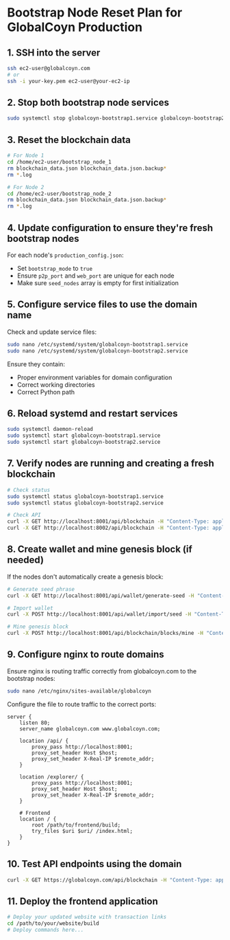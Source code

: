 # Bootstrap Node Reset Plan for GlobalCoyn Production

## 1. SSH into the server
```bash
ssh ec2-user@globalcoyn.com
# or
ssh -i your-key.pem ec2-user@your-ec2-ip
```

## 2. Stop both bootstrap node services
```bash
sudo systemctl stop globalcoyn-bootstrap1.service globalcoyn-bootstrap2.service
```

## 3. Reset the blockchain data
```bash
# For Node 1
cd /home/ec2-user/bootstrap_node_1
rm blockchain_data.json blockchain_data.json.backup*
rm *.log

# For Node 2
cd /home/ec2-user/bootstrap_node_2
rm blockchain_data.json blockchain_data.json.backup*
rm *.log
```

## 4. Update configuration to ensure they're fresh bootstrap nodes
For each node's `production_config.json`:
- Set `bootstrap_mode` to `true`
- Ensure `p2p_port` and `web_port` are unique for each node
- Make sure `seed_nodes` array is empty for first initialization

## 5. Configure service files to use the domain name
Check and update service files:
```bash
sudo nano /etc/systemd/system/globalcoyn-bootstrap1.service
sudo nano /etc/systemd/system/globalcoyn-bootstrap2.service
```

Ensure they contain:
- Proper environment variables for domain configuration
- Correct working directories
- Correct Python path

## 6. Reload systemd and restart services
```bash
sudo systemctl daemon-reload
sudo systemctl start globalcoyn-bootstrap1.service
sudo systemctl start globalcoyn-bootstrap2.service
```

## 7. Verify nodes are running and creating a fresh blockchain
```bash
# Check status
sudo systemctl status globalcoyn-bootstrap1.service
sudo systemctl status globalcoyn-bootstrap2.service

# Check API
curl -X GET http://localhost:8001/api/blockchain -H "Content-Type: application/json" | python3 -m json.tool
curl -X GET http://localhost:8002/api/blockchain -H "Content-Type: application/json" | python3 -m json.tool
```

## 8. Create wallet and mine genesis block (if needed)
If the nodes don't automatically create a genesis block:
```bash
# Generate seed phrase
curl -X GET http://localhost:8001/api/wallet/generate-seed -H "Content-Type: application/json" | python3 -m json.tool

# Import wallet
curl -X POST http://localhost:8001/api/wallet/import/seed -H "Content-Type: application/json" -d '{"seed_phrase": "YOUR_SEED_PHRASE"}' | python3 -m json.tool

# Mine genesis block
curl -X POST http://localhost:8001/api/blockchain/blocks/mine -H "Content-Type: application/json" -d '{"miner_address": "YOUR_WALLET_ADDRESS"}' | python3 -m json.tool
```

## 9. Configure nginx to route domains
Ensure nginx is routing traffic correctly from globalcoyn.com to the bootstrap nodes:
```bash
sudo nano /etc/nginx/sites-available/globalcoyn
```

Configure the file to route traffic to the correct ports:
```
server {
    listen 80;
    server_name globalcoyn.com www.globalcoyn.com;

    location /api/ {
        proxy_pass http://localhost:8001;
        proxy_set_header Host $host;
        proxy_set_header X-Real-IP $remote_addr;
    }

    location /explorer/ {
        proxy_pass http://localhost:8001;
        proxy_set_header Host $host;
        proxy_set_header X-Real-IP $remote_addr;
    }

    # Frontend
    location / {
        root /path/to/frontend/build;
        try_files $uri $uri/ /index.html;
    }
}
```

## 10. Test API endpoints using the domain
```bash
curl -X GET https://globalcoyn.com/api/blockchain -H "Content-Type: application/json" | python3 -m json.tool
```

## 11. Deploy the frontend application
```bash
# Deploy your updated website with transaction links
cd /path/to/your/website/build
# Deploy commands here...
```